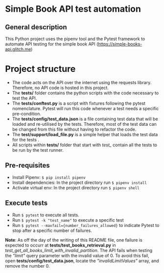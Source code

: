 # Simple Book API test automation
## General description
This Python project uses the pipenv tool and the Pytest framework to automate API testing for the simple book API 
(https://simple-books-api.glitch.me)
# Project structure
- The code acts on the API over the internet using the requests library. Therefore, no API code is hosted in this project.
- The **tests/**  folder contains the python scripts with the code necessary to test the API.
- The **tests/conftest.py** is a script with fixtures following the pytest nomenclature. Pytest will run this code whenever a test needs a specific pre-condition.
- The **tests/config/test_data.json** is a file containing test data that will be loaded and re-utilised by the tests. Therefore, most of the test data can be changed from this file without having to refactor the code.
- The **test/support/load_file.py** is a simple helper that loads the test data for the tests . 
- All scripts within **tests/** folder that start with *test_* contain all the tests to be run by the test runner.
## Pre-requisites
- Install Pipenv: `$ pip install pipenv`
- Install dependencies: In the project directory run `$ pipenv install`
- Activate virtual env: In the project directory run `$ pipenv shell`
## Execute tests
- Run `$ pytest` to execute all tests.
- Run `$ pytest -k "test_name"` to execute a specific test
- Run `$ pytest --maxfail={number_failures_allowed}` to indicate Pytest to stop after a specific number of failures.

**Note**: As off the day of the writing of this README file, one failure is expected to occurr at **tests/test_books_retrieval.py** in *test_get_all_books_limit_with_invalid_partition*. The API fails when testing the *"limit"* query parameter with the invalid value of 0. To avoid this fail, open  **tests/config/test_data.json**, locate the *"invalidLimitValues"* array, and remove the number 0.  
